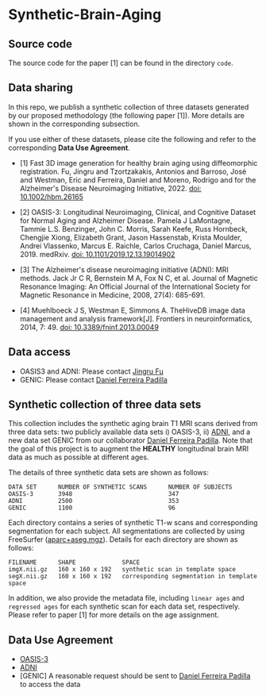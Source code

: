 # Synthetic-Brain-Aging
## Source code
The source code for the paper [1] can be found in the directory ```code```. 

## Data sharing
In this repo, we publish a synthetic collection of three datasets generated by our proposed methodology (the following paper [1]). More details are shown in the corresponding subsection. 

If you use either of these datasets, please cite the following and refer to the corresponding **Data Use Agreement**.
- [1] Fast 3D image generation for healthy brain aging using diffeomorphic registration.
Fu, Jingru and Tzortzakakis, Antonios and Barroso, José and Westman, Eric and Ferreira, Daniel and Moreno, Rodrigo and for the Alzheimer's Disease Neuroimaging Initiative, 2022. [doi: 10.1002/hbm.26165](https://doi.org/10.1002/hbm.26165)

- [2] OASIS-3: Longitudinal Neuroimaging, Clinical, and Cognitive Dataset for Normal Aging and Alzheimer Disease.
Pamela J LaMontagne, Tammie L.S. Benzinger, John C. Morris, Sarah Keefe, Russ Hornbeck, Chengjie Xiong, Elizabeth Grant, Jason Hassenstab, Krista Moulder, Andrei Vlassenko, Marcus E. Raichle, Carlos Cruchaga, Daniel Marcus, 2019. medRxiv. [doi: 10.1101/2019.12.13.19014902](https://doi.org/10.1101/2019.12.13.19014902)

- [3] The Alzheimer's disease neuroimaging initiative (ADNI): MRI methods.
Jack Jr C R, Bernstein M A, Fox N C, et al. Journal of Magnetic Resonance Imaging: An Official Journal of the International Society for Magnetic 
Resonance in Medicine, 2008, 27(4): 685-691.

- [4] Muehlboeck J S, Westman E, Simmons A. TheHiveDB image data management and analysis framework[J]. Frontiers in neuroinformatics, 2014, 7: 49. [doi: 10.3389/fninf.2013.00049](https://doi.org/10.3389/fninf.2013.00049)

## Data access
- OASIS3 and ADNI: Please contact [Jingru Fu](https://www.kth.se/profile/jingruf?l=en)
- GENIC: Please contact [Daniel Ferreira Padilla](https://medarbetare.ki.se/people/daniel-ferreira-padilla)

## Synthetic collection of three data sets

This collection includes the synthetic aging brain T1 MRI scans derived from three data sets: two publicly available data sets i) OASIS-3, ii) [ADNI](https://adni.loni.usc.edu/about/), and a new data set GENIC from our collaborator [Daniel Ferreira Padilla](https://medarbetare.ki.se/people/daniel-ferreira-padilla). Note that the goal of this project is to augment the **HEALTHY** longitudinal brain MRI data as much as possible at different ages. 

The details of three synthetic data sets are shown as follows:
```
DATA SET      NUMBER OF SYNTHETIC SCANS      NUMBER OF SUBJECTS      
OASIS-3       3948                           347
ADNI          2500                           353
GENIC         1100                           96
```

Each directory contains a series of synthetic T1-w scans and corresponding segmentation for each subject. All segmentations are collected by using FreeSurfer ([aparc+aseg.mgz](https://surfer.nmr.mgh.harvard.edu/fswiki/ReconAllDevTable)). Details for each directory are shown as follows:
```
FILENAME      SHAPE             SPACE
imgX.nii.gz   160 x 160 x 192   synthetic scan in template space
segX.nii.gz   160 x 160 x 192   corresponding segmentation in template space
```
In addition, we also provide the metadata file, including `linear ages` and `regressed ages` for each synthetic scan for each data set, respectively. Please refer to paper [1] for more details on the age assignment.

## Data Use Agreement
- [OASIS-3](https://www.oasis-brains.org/#access)
- [ADNI](https://adni.loni.usc.edu/data-samples/access-data/#access_data)
- [GENIC] A reasonable request should be sent to [Daniel Ferreira Padilla](https://medarbetare.ki.se/people/daniel-ferreira-padilla) to access the data
